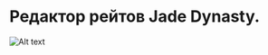 # Редактор рейтов Jade Dynasty.
![Alt text](https://pp.userapi.com/c840130/v840130317/5a975/LsCfH2Pfefc.jpg "Оригинал")
